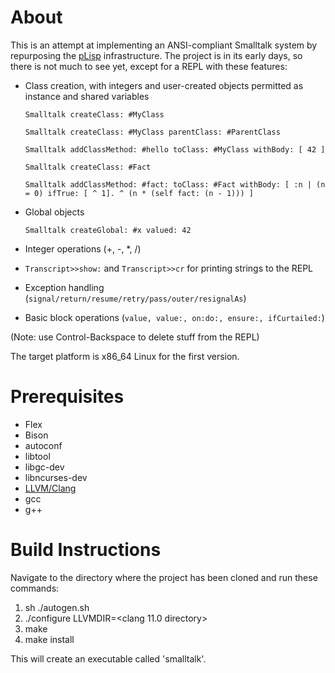 # About

This is an attempt at implementing an ANSI-compliant Smalltalk system by repurposing the [pLisp](https://github.com/shikantaza/pLisp/)  infrastructure. The project is in its early days, so there is not much to see yet, except for a REPL with these features:

* Class creation, with integers and user-created objects permitted as instance and shared variables
   
  `Smalltalk createClass: #MyClass`
  
  `Smalltalk createClass: #MyClass parentClass: #ParentClass`
  
  `Smalltalk addClassMethod: #hello toClass: #MyClass withBody: [ 42 ]`
  
  `Smalltalk createClass: #Fact`
  
  `Smalltalk addClassMethod: #fact: toClass: #Fact withBody:
      [ :n | (n = 0) ifTrue: [ ^ 1]. ^ (n * (self fact: (n - 1))) ]`
  
* Global objects
 
  `Smalltalk createGlobal: #x valued: 42`

* Integer operations (+, -, *, /)
* `Transcript>>show:` and `Transcript>>cr` for printing strings to the REPL
* Exception handling (`signal/return/resume/retry/pass/outer/resignalAs`)
* Basic block operations (`value, value:, on:do:, ensure:, ifCurtailed:`)

(Note: use Control-Backspace to delete stuff from the REPL)

The target platform is x86_64 Linux for the first version.

# Prerequisites

* Flex
* Bison
* autoconf
* libtool
* libgc-dev
* libncurses-dev
* [LLVM/Clang](https://github.com/llvm/llvm-project/releases/download/llvmorg-11.0.0/clang+llvm-11.0.0-x86_64-linux-gnu-ubuntu-20.04.tar.xz)
* gcc
* g++

# Build Instructions

Navigate to the directory where the project has been cloned and run these commands:

1. sh ./autogen.sh
2. ./configure LLVMDIR=<clang 11.0 directory>
3. make
4. make install

This will create an executable called 'smalltalk'.
